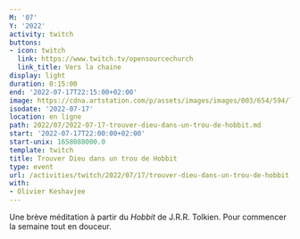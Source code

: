 ```yaml
---
M: '07'
Y: '2022'
activity: twitch
buttons:
- icon: twitch
  link: https://www.twitch.tv/opensourcechurch
  link_title: Vers la chaine
display: light
duration: 0:15:00
end: '2022-07-17T22:15:00+02:00'
image: https://cdna.artstation.com/p/assets/images/images/003/654/594/large/sam-robberechts-finalrender1.jpg
isodate: '2022-07-17'
location: en ligne
path: 2022/07/2022-07-17-trouver-dieu-dans-un-trou-de-hobbit.md
start: '2022-07-17T22:00:00+02:00'
start-unix: 1658088000.0
template: twitch
title: Trouver Dieu dans un trou de Hobbit
type: event
url: /activities/twitch/2022/07/17/trouver-dieu-dans-un-trou-de-hobbit
with:
- Olivier Keshavjee
---
```

Une brève méditation à partir du *Hobbit* de J.R.R. Tolkien. Pour commencer la semaine tout en douceur.